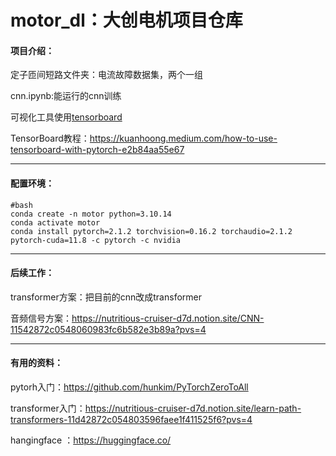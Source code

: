 ﻿# motor_dl：大创电机项目仓库

#### 项目介绍：

定子匝间短路文件夹：电流故障数据集，两个一组

cnn.ipynb:能运行的cnn训练

可视化工具使用[tensorboard](https://www.tensorflow.org/tensorboard?hl=zh-cn)

TensorBoard教程：https://kuanhoong.medium.com/how-to-use-tensorboard-with-pytorch-e2b84aa55e67

----

#### 配置环境：

```
#bash
conda create -n motor python=3.10.14 
conda activate motor
conda install pytorch=2.1.2 torchvision=0.16.2 torchaudio=2.1.2 pytorch-cuda=11.8 -c pytorch -c nvidia
```

------

#### 后续工作：

transformer方案：把目前的cnn改成transformer

音频信号方案：https://nutritious-cruiser-d7d.notion.site/CNN-11542872c0548060983fc6b582e3b89a?pvs=4

-------

#### 有用的资料：

pytorh入门：https://github.com/hunkim/PyTorchZeroToAll

transformer入门：https://nutritious-cruiser-d7d.notion.site/learn-path-transformers-11d42872c054803596faee1f411525f6?pvs=4

hangingface ：https://huggingface.co/

